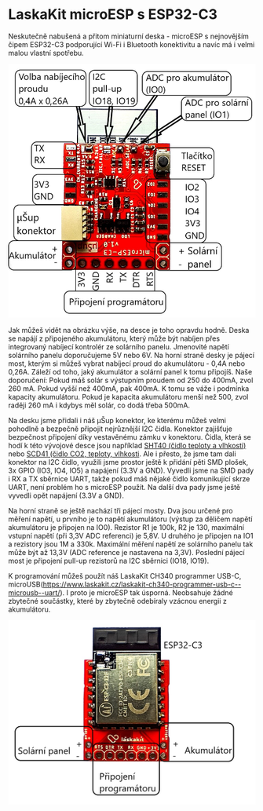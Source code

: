 # LaskaKit microESP s ESP32-C3

Neskutečně nabušená a přitom miniaturní deska - microESP s nejnovějším čipem ESP32-C3 podporující Wi-Fi i Bluetooth konektivitu a navíc má i velmi malou vlastní spotřebu. 

![Popis microESP_ESP32-C3_BOTTOM.jpg](https://github.com/LaskaKit/microESP/blob/main/img/microESP_ESP32-C3_BOTTOM.jpg)

Jak můžeš vidět na obrázku výše, na desce je toho opravdu hodně. Deska se napájí z připojeného akumulátoru, který může být nabíjen přes integrovaný nabíjecí kontrolér ze solárního panelu. Jmenovité napětí solárního panelu doporučujeme 5V nebo 6V. 
Na horní straně desky je pájecí most, kterým si můžeš vybrat nabíjecí proud do akumulátoru - 0,4A nebo 0,26A. Záleží od toho, jaký akumulátor a solární panel k tomu připojíš.
Naše doporučení: 
Pokud máš solár s výstupním proudem od 250 do 400mA, zvol 260 mA. Pokud vyšší než 400mA, pak 400mA. K tomu se váže i podmínka kapacity akumulátoru. Pokud je kapacita akumulátoru menší než 500, zvol raději 260 mA i kdybys měl solár, co dodá třeba 500mA.

Na desku jsme přidali i náš μŠup konektor, ke kterému můžeš velmi pohodlně a bezpečně připojit nejrůznější I2C čidla. Konektor zajišťuje bezpečnost připojení díky vestavěnému zámku v konektoru. 
Čidla, která se hodí k této vývojové desce jsou například [SHT40 (čidlo teploty a vlhkosti)](https://www.laskakit.cz/laskakit-sht40-senzor-teploty-a-vlhkosti-vzduchu/) nebo [SCD41 (čidlo CO2, teploty, vlhkosti](https://www.laskakit.cz/laskakit-scd41-senzor-co2--teploty-a-vlhkosti-vzduchu/). 
Ale i přesto, že jsme tam dali konektor na I2C čidlo, využili jsme prostor ještě k přidání pěti SMD plošek, 3x GPIO (IO3, IO4, IO5) a napájení (3.3V a GND).
Vyvedli jsme na SMD pady i RX a TX sběrnice UART, takže pokud máš nějaké čidlo komunikující skrze UART, není problém ho s microESP použít. 
Na další dva pady jsme ještě vyvedli opět napájení (3.3V a GND).

Na horní straně se ještě nachází tři pájecí mosty. Dva jsou určené pro měření napětí, u prvního je to napětí akumulátoru (výstup za děličem napětí akumulátoru je připojen na IO0). Rezistor R1 je 100k, R2 je 130, maximální vstupní napětí (při 3,3V ADC referenci) je 5,8V. U druhého je připojen na IO1 a rezistory jsou 1M a 330k. Maximální měření napětí ze solárního panelu tak může být až 13,3V (ADC reference je nastavena na 3,3V).
Poslední pájecí most je připojení pull-up rezistorů na I2C sběrnici (IO18, IO19).

K programování můžeš použít náš LaskaKit CH340 programmer USB-C, microUSB(https://www.laskakit.cz/laskakit-ch340-programmer-usb-c--microusb--uart/). I proto je microESP tak úsporná. Neobsahuje žádné zbytečné součástky, které by zbytečně odebíraly vzácnou energii z akumulátoru.

![Popis microESP_ESP32-C3_TOP.jpg](https://github.com/LaskaKit/microESP/blob/main/img/microESP_ESP32-C3_TOP.jpg)
